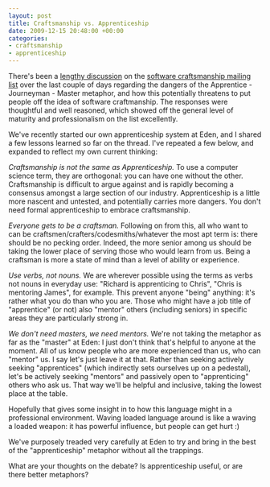 ```yaml
---
layout: post
title: Craftsmanship vs. Apprenticeship
date: 2009-12-15 20:48:00 +00:00
categories:
- craftsmanship
- apprenticeship
---
```

There's been a [lengthy discussion](http://groups.google.com/group/software_craftsmanship/browse_thread/thread/417bec17184ccfc2) on the [software craftsmanship mailing list](http://groups.google.com/group/software_craftsmanship) over the last couple of days regarding the dangers of the Apprentice - Journeyman - Master metaphor, and how this potentially threatens to put people off the idea of software craftmanship. The responses were thoughtful and well reasoned, which showed off the general level of maturity and professionalism on the list excellently.

We've recently started our own apprenticeship system at Eden, and I shared a few lessons learned so far on the thread. I've repeated a few below, and expanded to reflect my own current thinking:

*Craftsmanship is not the same as Apprenticeship.* To use a computer science term, they are orthogonal: you can have one without the other. Craftsmanship is difficult to argue against and is rapidly becoming a consensus amongst a large section of our industry. Apprenticeship is a little more nascent and untested, and potentially carries more dangers. You don't need formal apprenticeship to embrace craftsmanship.

*Everyone gets to be a craftsman.* Following on from this, all who want to can be craftsmen/crafters/codesmiths/whatever the most apt term is: there should be no pecking order. Indeed, the more senior among us should be taking the lower place of serving those who would learn from us. Being a craftsman is more a state of mind than a level of ability or experience.

*Use verbs, not nouns.*  We are wherever possible using the terms as verbs not nouns in everyday use: "Richard is apprenticing to Chris", "Chris is mentoring James", for example. This prevent anyone "being" anything: it's rather what you do than who you are. Those who might have a job title of "apprentice" (or not) also "mentor" others (including seniors) in specific areas they are particularly strong in. 

*We don't need masters, we need mentors.* We're not taking the metaphor as far as the "master" at Eden: I just don't think that's helpful to anyone at the moment. All of us know people who are more experienced than us, who can "mentor" us. I say let's just leave it at that. Rather than seeking actively seeking "apprentices" (which indirectly sets ourselves up on a pedestal), let's be actively seeking "mentors" and passively open to "apprenticing" others who ask us. That way we'll be helpful and inclusive, taking the lowest place at the table.

Hopefully that gives some insight in to how this language might in a professional environment. Waving loaded language around is like a waving a loaded weapon: it has powerful influence, but people can get hurt :) 

We've purposely treaded very carefully at Eden to try and bring in the best of the "apprenticeship" metaphor without all the trappings.

What are your thoughts on the debate? Is apprenticeship useful, or are there better metaphors?
